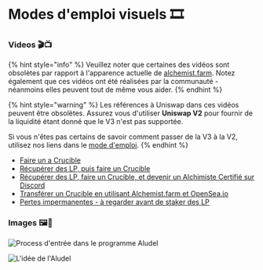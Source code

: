 # Modes d'emploi visuels 🎞

### **Videos 🎬📺**

{% hint style="info" %}
Veuillez noter que certaines des vidéos sont obsolètes par rapport à l'apparence actuelle de [alchemist.farm](https://alchemist.farm). Notez également que ces vidéos ont été réalisées par la communauté - néanmoins elles peuvent tout de même vous aider.
{% endhint %}

{% hint style="warning" %}
Les références à Uniswap dans ces vidéos peuvent être obsolètes. Assurez vous d'utiliser **Uniswap V2** pour fournir de la liquidité étant donné que le V3 n'est pas supportée.

Si vous n'êtes pas certains de savoir comment passer de la V3 à la V2, utilisez nos liens dans le [mode d'emploi](../../acquiring-and-subscribing.md).
{% endhint %}

* [Faire un a Crucible](https://www.youtube.com/watch?v=Rl9Rf-3Sp-8)
* [Récupérer des LP, puis faire un Crucible](https://www.youtube.com/watch?v=Ga1qcQ6x3as)
* [Récupérer des LP, faire un Crucible, et devenir un Alchimiste Certifié sur Discord](https://www.youtube.com/watch?v=k7MO1QpqCds)
* [Transférer un Crucible en utilisant Alchemist.farm et OpenSea.io](https://www.youtube.com/watch?v=i2MCYimelBM)
* [Pertes impermanentes - à regarder avant de staker des LP](https://www.youtube.com/watch?v=8XJ1MSTEuU0)

### **Images 🖼🎨**

![Process d&apos;entr&#xE9;e dans le programme Aludel](https://i.imgur.com/7sK0Jr2.png)

![L&apos;id&#xE9;e de l&apos;Aludel](https://i.imgur.com/sutIhed.png)



